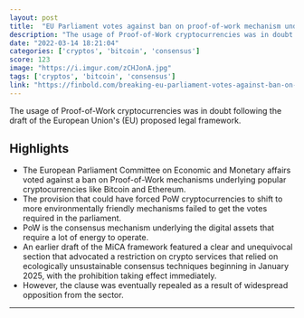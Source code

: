 ```yaml
---
layout: post
title:  "EU Parliament votes against ban on proof-of-work mechanism underlying cryptos like Bitcoin"
description: "The usage of Proof-of-Work cryptocurrencies was in doubt following the draft of the European Union's (EU) proposed legal framework."
date: "2022-03-14 18:21:04"
categories: ['cryptos', 'bitcoin', 'consensus']
score: 123
image: "https://i.imgur.com/zCHJonA.jpg"
tags: ['cryptos', 'bitcoin', 'consensus']
link: "https://finbold.com/breaking-eu-parliament-votes-against-ban-on-proof-of-work-mechanism-underlying-cryptos-like-bitcoin/"
---
```


The usage of Proof-of-Work cryptocurrencies was in doubt following the draft of the European Union's (EU) proposed legal framework.

## Highlights

- The European Parliament Committee on Economic and Monetary affairs voted against a ban on Proof-of-Work mechanisms underlying popular cryptocurrencies like Bitcoin and Ethereum.
- The provision that could have forced PoW cryptocurrencies to shift to more environmentally friendly mechanisms failed to get the votes required in the parliament.
- PoW is the consensus mechanism underlying the digital assets that require a lot of energy to operate.
- An earlier draft of the MiCA framework featured a clear and unequivocal section that advocated a restriction on crypto services that relied on ecologically unsustainable consensus techniques beginning in January 2025, with the prohibition taking effect immediately.
- However, the clause was eventually repealed as a result of widespread opposition from the sector.

---
